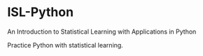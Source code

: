 # ISL-Python
An Introduction to Statistical Learning with Applications in Python

Practice Python with statistical learning.
